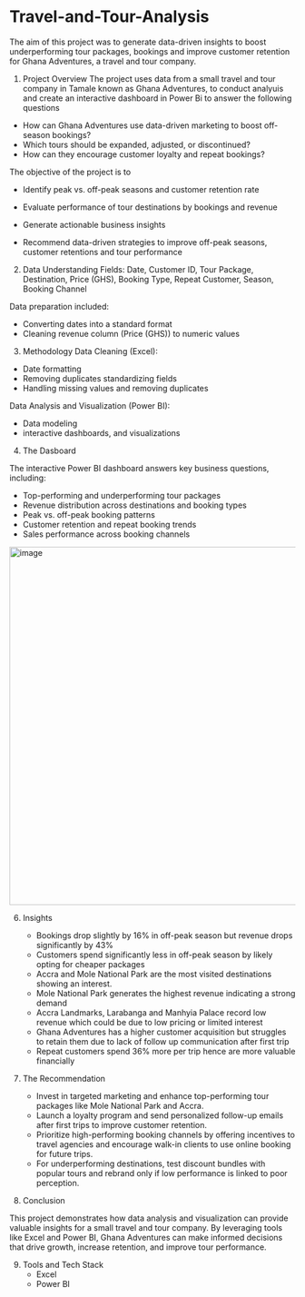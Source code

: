 # Travel-and-Tour-Analysis
The aim of this project was to generate data-driven insights to boost underperforming tour packages, bookings and improve customer retention for Ghana Adventures, a travel and tour company.

1. Project Overview
The project uses data from a small travel and tour company in Tamale known as Ghana Adventures, to conduct analyuis and create an interactive dashboard in Power Bi to answer the following questions
- How can Ghana Adventures use data-driven marketing to boost off-season bookings? 
- Which tours should be expanded, adjusted, or discontinued? 
- How can they encourage customer loyalty and repeat bookings?

The objective of the project is to 
- Identify peak vs. off-peak seasons and customer retention rate

- Evaluate performance of tour destinations by bookings and revenue

- Generate actionable business insights  

- Recommend data-driven strategies to improve off-peak seasons, customer retentions and tour performance


2. Data Understanding 
Fields: Date, Customer ID, Tour Package, Destination, Price (GHS), Booking Type, Repeat Customer, Season, Booking Channel

Data preparation included:

- Converting dates into a standard format
- Cleaning revenue column (Price (GHS)) to numeric values


3. Methodology
Data Cleaning (Excel):

 - Date formatting
 - Removing duplicates standardizing fields
 - Handling missing values and removing duplicates

Data Analysis and Visualization (Power BI): 
- Data modeling
- interactive dashboards, and visualizations

4. The Dasboard

The interactive Power BI dashboard answers key business questions, including:

- Top-performing and underperforming tour packages
- Revenue distribution across destinations and booking types
- Peak vs. off-peak booking patterns
- Customer retention and repeat booking trends
- Sales performance across booking channels

<img width="1220" height="631" alt="image" src="https://github.com/user-attachments/assets/37b6b173-bd7d-49d1-a5b7-a12a8508ee10" />

  
6. Insights
   
    - Bookings drop slightly by 16% in off-peak season but revenue drops significantly by 43%
    - Customers spend significantly less in off-peak season by likely opting for cheaper packages
    - Accra and Mole National Park are the most visited destinations showing an interest.
    - Mole National Park generates the highest revenue indicating a strong demand
    - Accra Landmarks, Larabanga and Manhyia Palace record low revenue which could be due to low pricing or limited interest
    - Ghana Adventures has a higher customer acquisition but struggles to retain them due to lack of follow up communication after first trip
    - Repeat customers spend 36% more per trip hence are more valuable financially

7. The Recommendation

   - Invest in targeted marketing and enhance top-performing tour packages like Mole National Park and Accra.
   - Launch a loyalty program and send personalized follow-up emails after first trips to improve customer retention.
   - Prioritize high-performing booking channels by offering incentives to travel agencies and encourage walk-in clients to use online booking for future trips.
   - For underperforming destinations, test discount bundles with popular tours and rebrand only if low performance is linked to poor perception.

8. Conclusion

This project demonstrates how data analysis and visualization can provide valuable insights for a small travel and tour company. By leveraging tools like Excel and Power BI, Ghana Adventures can make informed decisions that drive growth, increase retention, and improve tour performance.

9. Tools and Tech Stack
   - Excel
   - Power BI
